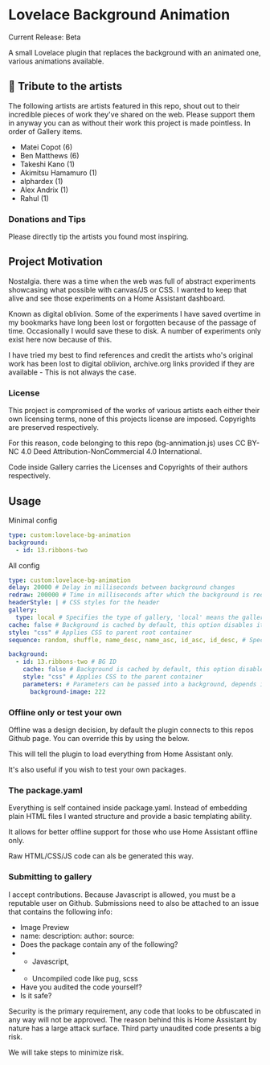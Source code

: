 # Lovelace Background Animation

Current Release: Beta

A small Lovelace plugin that replaces the background with an animated one, various animations available. 

## 🎀 Tribute to the artists 

The following artists are artists featured in this repo, shout out to their incredible pieces of work they've shared on the web. Please support them in anyway you can as without their work this project is made pointless. In order of Gallery items.

- Matei Copot (6)
- Ben Matthews (6)
- Takeshi Kano (1)
- Akimitsu Hamamuro (1)
- alphardex (1)
- Alex Andrix (1)
- Rahul (1)

### Donations and Tips

Please directly tip the artists you found most inspiring.

## Project Motivation

Nostalgia. there was a time when the web was full of abstract experiments showcasing what possible with canvas/JS or CSS. I wanted to keep that alive and see those experiments on a Home Assistant dashboard.

Known as digital oblivion. Some of the experiments I have saved overtime in my bookmarks have long been lost or forgotten because of the passage of time. Occasionally I would save these to disk. A number of experiments only exist here now because of this. 

I have tried my best to find references and credit the artists who's original work has been lost to digital oblivion, archive.org links provided if they are available - This is not always the case.

### License 

This project is compromised of the works of various artists each either their own licensing terms, none of this projects license are imposed. Copyrights are preserved respectively. 

For this reason, code belonging to this repo (bg-annimation.js) uses CC BY-NC 4.0 Deed Attribution-NonCommercial 4.0 International.

Code inside Gallery carries the Licenses and Copyrights of their authors respectively. 

## Usage

Minimal config

```yaml
type: custom:lovelace-bg-animation
background:
  - id: 13.ribbons-two
```

All config

```yaml
type: custom:lovelace-bg-animation 
delay: 20000 # Delay in milliseconds between background changes
redraw: 200000 # Time in milliseconds after which the background is redrawn
headerStyle: | # CSS styles for the header
gallery: 
  type: local # Specifies the type of gallery, 'local' means the gallery is hosted on the same server
cache: false # Background is cached by default, this option disables it globally
style: "css" # Applies CSS to parent root container
sequence: random, shuffle, name_desc, name_asc, id_asc, id_desc, # Specifies the order in which backgrounds are displayed

background: 
  - id: 13.ribbons-two # BG ID
    cache: false # Background is cached by default, this option disables it
    style: "css" # Applies CSS to the parent container
    parameters: # Parameters can be passed into a background, depends if author has added support 
      background-image: 222 
```

### Offline only or test your own

Offline was a design decision, by default the plugin connects to this repos Github page. You can override this by using the below.

This will tell the plugin to load everything from Home Assistant only.

It's also useful if you wish to test your own packages.

### The package.yaml 

Everything is self contained inside package.yaml. Instead of embedding plain HTML files I wanted structure and provide a basic templating ability. 

It allows for better offline support for those who use Home Assistant offline only. 

Raw HTML/CSS/JS code can als be generated this way.

### Submitting to gallery

I accept contributions. Because Javascript is allowed, you must be a reputable user on Github. Submissions need to also be attached to an issue that contains the following info:

- Image Preview
- name: description: author: source: 
- Does the package contain any of the following?
 - - Javascript,
- -  Uncompiled code like pug, scss
- Have you audited the code yourself?
- Is it safe?

Security is the primary requirement, any code that looks to be obfuscated in any way will not be approved. The reason behind this is Home Assistant by nature has a large attack surface. Third party unaudited code presents a big risk.

We will take steps to minimize risk. 